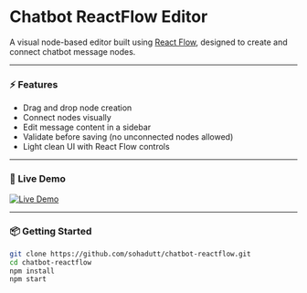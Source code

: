 # Chatbot ReactFlow Editor

A visual node-based editor built using [React Flow](https://reactflow.dev/), designed to create and connect chatbot message nodes.

---

### ⚡ Features

- Drag and drop node creation
- Connect nodes visually
- Edit message content in a sidebar
- Validate before saving (no unconnected nodes allowed)
- Light clean UI with React Flow controls

---

### 🚀 Live Demo

[![Live Demo](https://img.shields.io/badge/Live-Link-blue?style=for-the-badge)]([https://sohadutt.github.io/chatbot-reactflow](https://chatbot-reactflow-z4e9.vercel.app))

---

### 📦 Getting Started

```bash
git clone https://github.com/sohadutt/chatbot-reactflow.git
cd chatbot-reactflow
npm install
npm start
